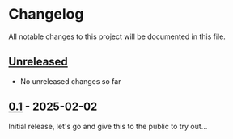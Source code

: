 # Changelog

All notable changes to this project will be documented in this file.

## [Unreleased]
- No unreleased changes so far

## [0.1] - 2025-02-02
Initial release, let's go and give this to the public to try out...

[unreleased]: https://github.com/tillsteinbach/CarConnectivity-connector-tronity/compare/v0.1...HEAD

[0.1]: https://github.com/tillsteinbach/CarConnectivity-connector-tronity/releases/tag/v0.1
